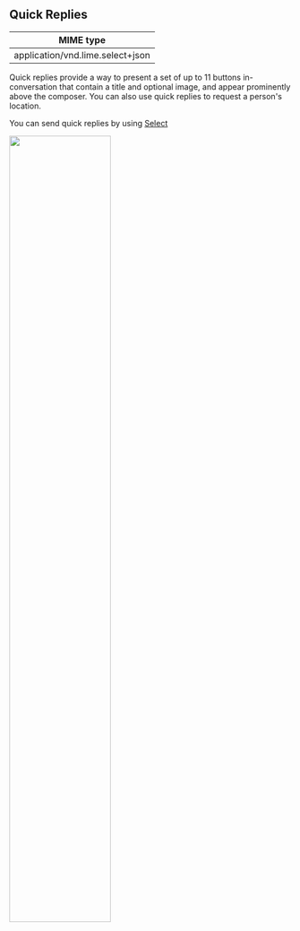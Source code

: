 ## Quick Replies


| MIME type                            |
|--------------------------------------|
| application/vnd.lime.select+json |

Quick replies provide a way to present a set of up to 11 buttons in-conversation that contain a title and optional image, and appear prominently above the composer. You can also use quick replies to request a person's location.

You can send quick replies by using [Select](http://boyce.local:4567/#select)

<img src="https://uploaddeimagens.com.br/images/001/145/459/original/b316b3f7-62ef-4a3b-8fa8-b7bcad0c83c0.jpg?1508762205" width="60%" ></img>

